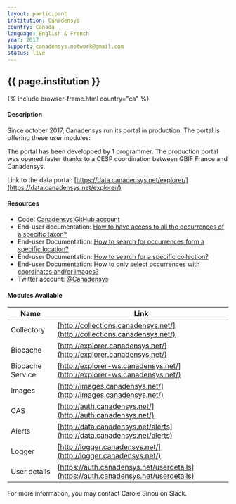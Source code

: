 ```yaml
---
layout: participant
institution: Canadensys
country: Canada
language: English & French
year: 2017
support: canadensys.network@gmail.com   
status: live
---
```


## {{ page.institution }}

{% include browser-frame.html country="ca" %}

#### Description 

Since october 2017, Canadensys run its portal in production. The portal is offering these user modules:

The portal has been developped by 1 programmer.
The production portal was opened faster thanks to a CESP coordination between GBIF France and Canadensys.

Link to the data portal: [https://data.canadensys.net/explorer/](https://data.canadensys.net/explorer/)

#### Resources

- Code: [Canadensys GitHub account](https://github.com/canadensys)
- End-user documentation: [How to have access to all the occurrences of a specific taxon?](https://community.canadensys.net/2017/tutorial-n1-how-to-have-access-to-all-the-occurrences-of-a-specific-taxon)
- End-user Documentation: [How to search for occurrences form a specific location?](https://community.canadensys.net/2018/tutorial-n2-how-to-search-for-occurrences-form-a-specific-location)
- End-user Documentation: [How to search for a specific collection?](https://community.canadensys.net/2018/tutorial-n3-how-to-search-for-a-specific-collection)
- End-user Documentation: [How to only select occurrences with coordinates and/or images?](https://community.canadensys.net/2018/tutorial-n4-how-to-only-select-occurrences-with-coordinates-and-or-images)
- Twitter account: [@Canadensys](https://twitter.com/Canadensys)


#### Modules Available 

| Name             | Link                                                                               |
|------------------|------------------------------------------------------------------------------------|
| Collectory       | [http://collections.canadensys.net/](http://collections.canadensys.net/)           |
| Biocache         | [http://explorer.canadensys.net/](http://explorer.canadensys.net/)                 |
| Biocache Service | [http://explorer-ws.canadensys.net/](http://explorer-ws.canadensys.net/)           |
| Images           | [http://images.canadensys.net/](http://images.canadensys.net/)                     |
| CAS              | [http://auth.canadensys.net/](http://auth.canadensys.net/)                         |
| Alerts           | [http://data.canadensys.net/alerts](http://data.canadensys.net/alerts)             |
| Logger           | [http://logger.canadensys.net/](http://logger.canadensys.net/)                     |
| User details     | [https://auth.canadensys.net/userdetails](https://auth.canadensys.net/userdetails) |


For more information, you may contact Carole Sinou on Slack.
